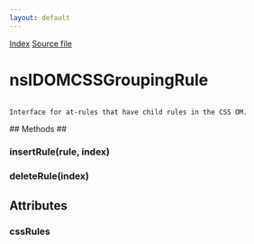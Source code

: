 ```yaml
---
layout: default
---
```

<div id='links'><a href="../index.html">Index</a>
<a href="http://dxr.mozilla.org/mozilla-central/source/dom/interfaces/css/nsIDOMCSSGroupingRule.idl">Source file</a>
</div>

# nsIDOMCSSGroupingRule #
<code>  
Interface for at-rules that have child rules in the CSS OM.  
  
</code>
## Methods ##

### insertRule(rule, index) ###

### deleteRule(index) ###

## Attributes ##

### cssRules ###
